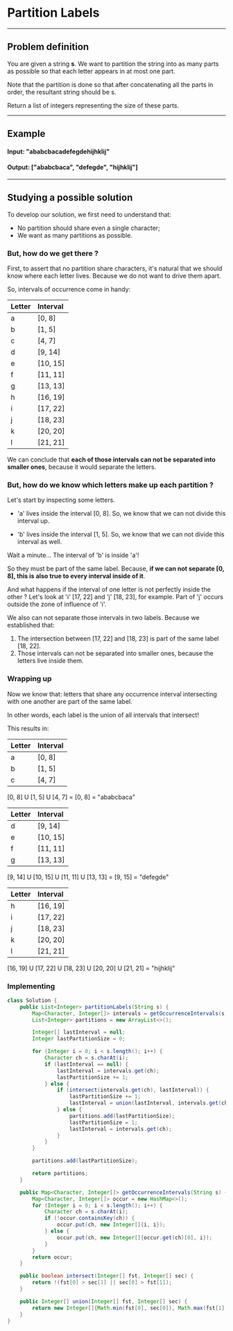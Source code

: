 # Partition Labels
---

## Problem definition

You are given a string **s**. We want to partition the string into as many parts
as possible so that each letter appears in at most one part.

Note that the partition is done so that after concatenating all the parts in order,
the resultant string should be s.

Return a list of integers representing the size of these parts.

---

## Example

#### Input: "ababcbacadefegdehijhklij"
#### Output: ["ababcbaca", "defegde", "hijhklij"]

---

## Studying a possible solution

To develop our solution, we first need to understand that:
- No partition should share even a single character;
- We want as many partitions as possible.

### But, how do we get there ?

First, to assert that no partition share characters, it's natural that
we should know where each letter lives. Because we do not want to drive
them apart.

So, intervals of occurrence come in handy:

| Letter | Interval |
| :- | :-       |
| a  | [0, 8]   |
| b  | [1, 5]   |
| c  | [4, 7]   |
| d  | [9, 14]  |
| e  | [10, 15] |
| f  | [11, 11] |
| g  | [13, 13] |
| h  | [16, 19] |
| i  | [17, 22] |
| j  | [18, 23] |
| k  | [20, 20] |
| l  | [21, 21] |

We can conclude that **each of those intervals can not be separated 
into smaller ones**, because it would separate the letters.

### But, how do we know which letters make up each partition ?

Let's start by inspecting some letters.

- 'a' lives inside the interval [0, 8]. So, we know that we can not
divide this interval up.

- 'b' lives inside the interval [1, 5]. So, we know that we can not
divide this interval as well.

Wait a minute... The interval of 'b' is inside 'a'!

So they must be part of the same label. Because, **if we can not separate [0, 8],
this is also true to every interval inside of it**.

And what happens if the interval of one letter is not perfectly inside the other ? 
Let's look at 'i' [17, 22] and 'j' [18, 23], for example. Part of 'j' occurs outside 
the zone of influence of 'i'.

We also can not separate those intervals in two labels. Because we established that:
1. The intersection between [17, 22] and [18, 23] is part of the same label [18, 22].
2. Those intervals can not be separated into smaller ones, because the letters live inside them.

### Wrapping up

Now we know that: letters that share any occurrence interval intersecting with one another are
part of the same label.

In other words, each label is the union of all intervals that intersect!

This results in:

| Letter | Interval |
| :- | :-       |
| a  | [0, 8]   |
| b  | [1, 5]   |
| c  | [4, 7]   |

[0, 8] U [1, 5] U [4, 7] = [0, 8] = "ababcbaca"

| Letter | Interval |
| :- | :-       |
| d  | [9, 14]  |
| e  | [10, 15] |
| f  | [11, 11] |
| g  | [13, 13] |

[9, 14] U [10, 15] U [11, 11] U [13, 13] = [9, 15] = "defegde"

| Letter | Interval |
| :- | :-       |
| h  | [16, 19] |
| i  | [17, 22] |
| j  | [18, 23] |
| k  | [20, 20] |
| l  | [21, 21] |

[16, 19] U [17, 22] U [18, 23] U [20, 20] U [21, 21] = "hijhklij"

### Implementing

```java 
class Solution {
    public List<Integer> partitionLabels(String s) {
        Map<Character, Integer[]> intervals = getOccurrenceIntervals(s);
        List<Integer> partitions = new ArrayList<>();

        Integer[] lastInterval = null;
        Integer lastPartitionSize = 0;

        for (Integer i = 0; i < s.length(); i++) {
            Character ch = s.charAt(i);
            if (lastInterval == null) {
                lastInterval = intervals.get(ch);
                lastPartitionSize += 1;
            } else {
                if (intersect(intervals.get(ch), lastInterval)) {
                    lastPartitionSize += 1;
                    lastInterval = union(lastInterval, intervals.get(ch));
                } else {
                    partitions.add(lastPartitionSize);
                    lastPartitionSize = 1;
                    lastInterval = intervals.get(ch);
                }
            }
        }

        partitions.add(lastPartitionSize);

        return partitions;
    }

    public Map<Character, Integer[]> getOccurrenceIntervals(String s) {
        Map<Character, Integer[]> occur = new HashMap<>();
        for (Integer i = 0; i < s.length(); i++) {
            Character ch = s.charAt(i);
            if (!occur.containsKey(ch)) {
                occur.put(ch, new Integer[]{i, i});
            } else {
                occur.put(ch, new Integer[]{occur.get(ch)[0], i});
            }
        }
        return occur;
    }

    public boolean intersect(Integer[] fst, Integer[] sec) {
        return !(fst[0] > sec[1] || sec[0] > fst[1]);
    }

    public Integer[] union(Integer[] fst, Integer[] sec) {
        return new Integer[]{Math.min(fst[0], sec[0]), Math.max(fst[1], sec[1])};
    }
}
```